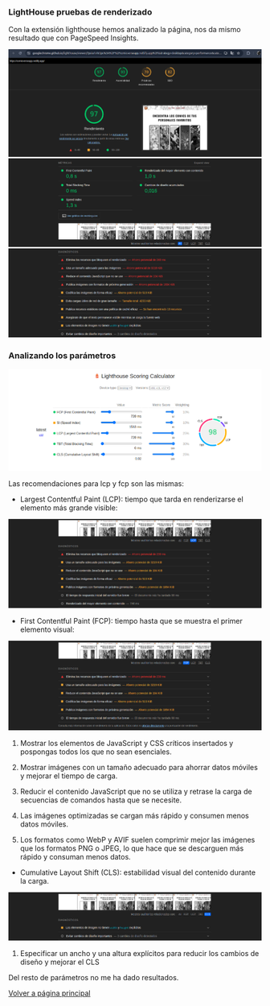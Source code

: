 ### LightHouse pruebas de renderizado

Con la extensión lighthouse hemos analizado la página, nos da mismo resultado que con PageSpeed Insights.

![prueba Lighthouse](../img/ligthhouse.png)
![prueba Lighthouse](../img/lighthouse1.png)
![prueba Lighthouse](../img/lighthouse2.png)


### Analizando los parámetros

![Métrica general](../img/lighthouse/metrica.png)


Las recomendaciones para lcp y fcp son las mismas: 

- Largest Contentful Paint (LCP): tiempo que tarda en renderizarse el elemento más grande visible: 

![analizando lcp](../img/lighthouse/lcp.png)

- First Contentful Paint (FCP): tiempo hasta que se muestra el primer elemento visual:

![analizando fcp](../img/lighthouse/fcp.png)

 1. Mostrar los elementos de JavaScript y CSS críticos insertados y pospongas todos los que no sean esenciales.

 2. Mostrar imágenes con un tamaño adecuado para ahorrar datos móviles y mejorar el tiempo de carga.

 3. Reducir el contenido JavaScript que no se utiliza y retrase la carga de secuencias de comandos hasta que se necesite.

 4. Las imágenes optimizadas se cargan más rápido y consumen menos datos móviles.

 5. Los formatos como WebP y AVIF suelen comprimir mejor las imágenes que los formatos PNG o JPEG, lo que hace que se descarguen más rápido y consuman menos datos.

- Cumulative Layout Shift (CLS): estabilidad visual del contenido durante la carga.

![analizando cls](../img/lighthouse/cls.png)

 1. Especificar un ancho y una altura explícitos para reducir los cambios de diseño y mejorar el CLS


Del resto de parámetros no me ha dado resultados.



[Volver a página principal](../testing.md)
